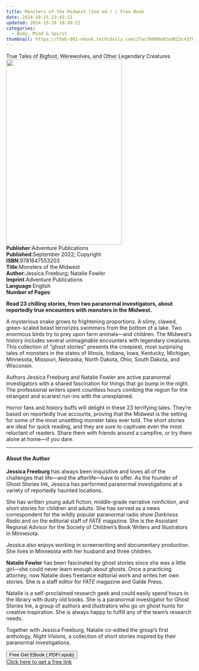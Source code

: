 ```yaml
---
title: Monsters of the Midwest (2nd ed.) | Free Book
date: 2024-10-25 23:43:11
updated: 2024-10-26 10:49:22
categories:
  - Body, Mind & Spirit
thumbnail: https://thmb-001-ebook.techidaily.com/37ac70800e92ad623c43f0ad1e660d7366f429d18236e1c449dad7d6c160cd8b.jpg
---
```

<main id="book-container">
  <div class="flex flex-col">
    <div class="book-brief flex-1 py-6 px-4 sm:p-6 md:py-10 md:px-8">
      <!-- brief-->
      <div class="book-brief-main">
        True Tales of Bigfoot, Werewolves, and Other Legendary Creatures
      </div>
    </div>
    <div
      class="book-meta-info flex-1 grid gap-4 col-start-1 col-end-3 row-start-1 sm:mb-6 sm:grid-cols-4 lg:gap-6 lg:col-start-2 lg:row-end-6 lg:row-span-6 lg:mb-0"
    >
      <div
        class="book-meta-info-left place-content-center mt-4 p-4 text-sm leading-6 col-start-2 col-span-2 dark:text-slate-400"
      >
        <img
          class="w-full h-500 object-cover rounded-lg sm:h-255 sm:col-span-2 lg:col-span-full"
          src="https://img-001-ebook.techidaily.com/b11a53b1f77fc8d3595bad1417ee4aeda39e40b6c59d91eaa288cad28bf29cc9.jpg"
          alt=""
          width="312"
          height="500"
        />
      </div>
      <div
        class="book-meta-info-right mt-2 col-start-1 row-start-2 col-span-3 self-center"
      >
        <!-- meta data  -->
        <div class="flex flex-col px-4 md:px-8">
          <div class="flex-1">
            <strong>Publisher</strong>:<span class="px-2"
              >Adventure Publications</span
            >
          </div>
          <div class="flex-1">
            <strong>Published</strong>:<span class="px-2"
              >September 2022; Copyright</span
            >
          </div>
          <div class="flex-1">
            <strong>ISBN</strong>:<span class="px-2">9781647553203</span>
          </div>
          <div class="flex-1">
            <strong>Title</strong>:<span class="px-2"
              >Monsters of the Midwest</span
            >
          </div>
          <div class="flex-1">
            <strong>Author</strong>:<span class="px-2"
              >Jessica Freeburg; Natalie Fowler</span
            >
          </div>
          <div class="flex-1">
            <strong>Imprint</strong>:<span class="px-2"
              >Adventure Publications</span
            >
          </div>
          <div class="flex-1">
            <strong>Language</strong>:<span class="px-2">English</span>
          </div>
          <div class="flex-1">
            <strong>Number of Pages</strong>:<span class="px-2"></span>
          </div>
        </div>
      </div>
    </div>
    <div class="book-description flex-1 py-6 px-4 sm:p-6 md:py-10 md:px-8">
      <div class="book-description-main">
        <div accordion-content="" id="description">
          <p>
            <b
              >Read 23 chilling stories, from two paranormal investigators,
              about reportedly true encounters with monsters in the Midwest.</b
            >
          </p>
          <p>
            A mysterious snake grows to frightening proportions. A slimy,
            clawed, green-scaled beast terrorizes swimmers from the bottom of a
            lake. Two enormous birds try to prey upon farm animals—and children.
            The Midwest’s history includes several unimaginable encounters with
            legendary creatures. This collection of “ghost stories” presents the
            creepiest, most surprising tales of monsters in the states of
            Illinois, Indiana, Iowa, Kentucky, Michigan, Minnesota, Missouri,
            Nebraska, North Dakota, Ohio, South Dakota, and Wisconsin.
          </p>
          <p>
            Authors Jessica Freeburg and Natalie Fowler are active paranormal
            investigators with a shared fascination for things that go bump in
            the night. The professional writers spent countless hours combing
            the region for the strangest and scariest run-ins with the
            unexplained.
          </p>
          <p>
            Horror fans and history buffs will delight in these 23 terrifying
            tales. They’re based on reportedly true accounts, proving that the
            Midwest is the setting for some of the most unsettling monster tales
            ever told. The short stories are ideal for quick reading, and they
            are sure to captivate even the most reluctant of readers. Share them
            with friends around a campfire, or try them alone at home—if you
            dare.
          </p>
        </div>
        <div class="accordion-fader"></div>
      </div>
    </div>
    <div class="book-excerpts flex-1 py-6 px-4 sm:p-6 md:py-10 md:px-8">
      <!-- excerpts-->
      <div class="book-excerpts-main">
        <hr />
        <h4 class="placeholder placeholder-heading">
          <span>About the Author</span>
        </h4>
        <p></p>
        <p>
          <b>Jessica Freeburg</b> has always been inquisitive and loves all of
          the challenges that life—and the afterlife—have to offer. As the
          founder of Ghost Stories Ink, Jessica has performed paranormal
          investigations at a variety of reportedly haunted locations.
        </p>
        <p>
          She has written young adult fiction, middle-grade narrative
          nonfiction, and short stories for children and adults. She has served
          as a news correspondent for the wildly popular paranormal radio show
          <i>Darkness Radio</i> and on the editorial staff of
          <i>FATE</i> magazine. She is the Assistant Regional Advisor for the
          Society of Children’s Book Writers and Illustrators in Minnesota.
        </p>
        <p>
          Jessica also enjoys working in screenwriting and documentary
          production. She lives in Minnesota with her husband and three
          children.
        </p>
        <p>
          <b>Natalie Fowler</b> has been fascinated by ghost stories since she
          was a little girl—she could never learn enough about ghosts. Once a
          practicing attorney, now Natalie does freelance editorial work and
          writes her own stories. She is a staff editor for <i>FATE</i> magazine
          and Galde Press.
        </p>
        <p>
          Natalie is a self-proclaimed research geek and could easily spend
          hours in the library with dusty old books. She is a paranormal
          investigator for Ghost Stories Ink, a group of authors and
          illustrators who go on ghost hunts for creative inspiration. She is
          always happy to fulfill any of the team’s research needs.
        </p>
        <p>
          Together with Jessica Freeburg, Natalie co-edited the group’s first
          anthology, <i>Night Visions,</i> a collection of short stories
          inspired by their paranormal investigations.
        </p>
        <p></p>
      </div>
    </div>
    <div
      class="book-about-author flex-1 py-6 px-4 sm:p-6 md:py-10 md:px-8"
    ></div>
    <div class="book-free-get flex-1 py-6 px-4 sm:p-6 md:py-10 md:px-8">
      <button
        id="btn-free-get"
        class="bg-blue-500 hover:bg-blue-700 text-white font-bold py-2 px-4 rounded"
      >
        Free Get EBook (.PDF/.epub)
      </button>
      <div id="countdown-display" class="px-2 text-lg mt-2"></div>
      <a
        id="free-link"
        class="hidden bg-blue-500 hover:bg-blue-700 text-white font-bold py-2 px-4 rounded"
        href="https://www.ebooks.com/en-us/book/210580392/monsters-of-the-midwest/jessica-freeburg/"
        target="_blank"
        >Click here to get a free link</a
      >
    </div>
    <script>
      let countdownTime = 0;
      let countdownInterval = null;
      document
        .getElementById('btn-free-get')
        .addEventListener('click', startCountdown);
      function startCountdown() {
        countdownTime = new Date().getTime() + 60000 * 3;
        countdownInterval = setInterval(updateCountdown, 1000);
        document.getElementById('btn-free-get').disabled = true;
        document
          .getElementById('btn-free-get')
          .classList.add('bg-gray-500', 'cursor-not-allowed');
      }
      function updateCountdown() {
        let currentTime = new Date().getTime();
        let timeLeft = countdownTime - currentTime;
        let secondsLeft = Math.floor(timeLeft / 1000);
        document.getElementById('countdown-display').innerHTML =
          `Remaining time: ${secondsLeft} seconds.`;
        if (secondsLeft <= 0) {
          clearInterval(countdownInterval);
          document.getElementById('btn-free-get').classList.add('hidden');
          document.getElementById('free-link').classList.remove('hidden');
          document.getElementById('countdown-display').innerHTML = '';
        }
      }
    </script>
  </div>
</main>
